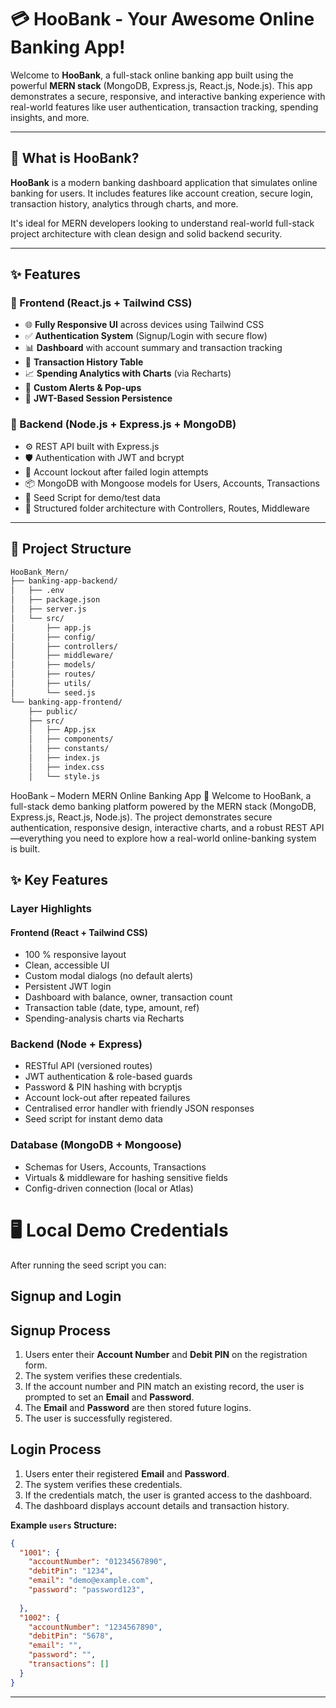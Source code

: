 # 💳 HooBank - Your Awesome Online Banking App!

Welcome to **HooBank**, a full-stack online banking app built using the powerful **MERN stack** (MongoDB, Express.js, React.js, Node.js). This app demonstrates a secure, responsive, and interactive banking experience with real-world features like user authentication, transaction tracking, spending insights, and more.

---

## 🚀 What is HooBank?

**HooBank** is a modern banking dashboard application that simulates online banking for users. It includes features like account creation, secure login, transaction history, analytics through charts, and more.

It's ideal for MERN developers looking to understand real-world full-stack project architecture with clean design and solid backend security.

---

## ✨ Features

### 🔹 Frontend (React.js + Tailwind CSS)
- 🌐 **Fully Responsive UI** across devices using Tailwind CSS
- ✅ **Authentication System** (Signup/Login with secure flow)
- 📊 **Dashboard** with account summary and transaction tracking
- 📁 **Transaction History Table**
- 📈 **Spending Analytics with Charts** (via Recharts)
- 🔔 **Custom Alerts & Pop-ups**
- 🔐 **JWT-Based Session Persistence**

### 🔹 Backend (Node.js + Express.js + MongoDB)
- ⚙️ REST API built with Express.js
- 🛡️ Authentication with JWT and bcrypt
- 🔐 Account lockout after failed login attempts
- 📦 MongoDB with Mongoose models for Users, Accounts, Transactions
- 🧪 Seed Script for demo/test data
- 🧱 Structured folder architecture with Controllers, Routes, Middleware

---

## 📂 Project Structure

```bash
HooBank_Mern/
├── banking-app-backend/
│   ├── .env
│   ├── package.json
│   ├── server.js
│   └── src/
│       ├── app.js
│       ├── config/
│       ├── controllers/
│       ├── middleware/
│       ├── models/
│       ├── routes/
│       ├── utils/
│       └── seed.js
└── banking-app-frontend/
    ├── public/
    ├── src/
    │   ├── App.jsx
    │   ├── components/
    │   ├── constants/
    │   ├── index.js
    │   ├── index.css
    │   └── style.js

```
HooBank – Modern MERN Online Banking App 🚀
Welcome to HooBank, a full-stack demo banking platform powered by the MERN stack (MongoDB, Express.js, React.js, Node.js). The project demonstrates secure authentication, responsive design, interactive charts, and a robust REST API—everything you need to explore how a real-world online-banking system is built.

## ✨ Key Features
### Layer	Highlights
#### Frontend (React + Tailwind CSS)
-  100 % responsive layout
-  Clean, accessible UI
-  Custom modal dialogs (no default alerts)
-  Persistent JWT login
-  Dashboard with balance, owner, transaction count
-  Transaction table (date, type, amount, ref)
-  Spending-analysis charts via Recharts
### Backend (Node + Express)	
-  RESTful API (versioned routes)
-  JWT authentication & role-based guards
-  Password & PIN hashing with bcryptjs
-  Account lock-out after repeated failures
-  Centralised error handler with friendly JSON responses
-  Seed script for instant demo data
### Database (MongoDB + Mongoose)	
-  Schemas for Users, Accounts, Transactions
-  Virtuals & middleware for hashing sensitive fields
-  Config-driven connection (local or Atlas)
# 🖥️ Local Demo Credentials
After running the seed script you can:
## Signup and Login 

## Signup Process
1. Users enter their **Account Number** and **Debit PIN** on the registration form.
2. The system verifies these credentials.
3. If the account number and PIN match an existing record, the user is prompted to set an **Email** and **Password**.
4. The **Email** and **Password** are then stored future logins.
5. The user is successfully registered.

## Login Process
1. Users enter their registered **Email** and **Password**.
2. The system verifies these credentials.
3. If the credentials match, the user is granted access to the dashboard.
4. The dashboard displays account details and transaction history.

**Example `users` Structure:**
```json
{
  "1001": {
    "accountNumber": "01234567890",
    "debitPin": "1234",
    "email": "demo@example.com",
    "password": "password123",
    
  },
  "1002": {
    "accountNumber": "1234567890",
    "debitPin": "5678",
    "email": "",
    "password": "",
    "transactions": []
  }
}
```

---
